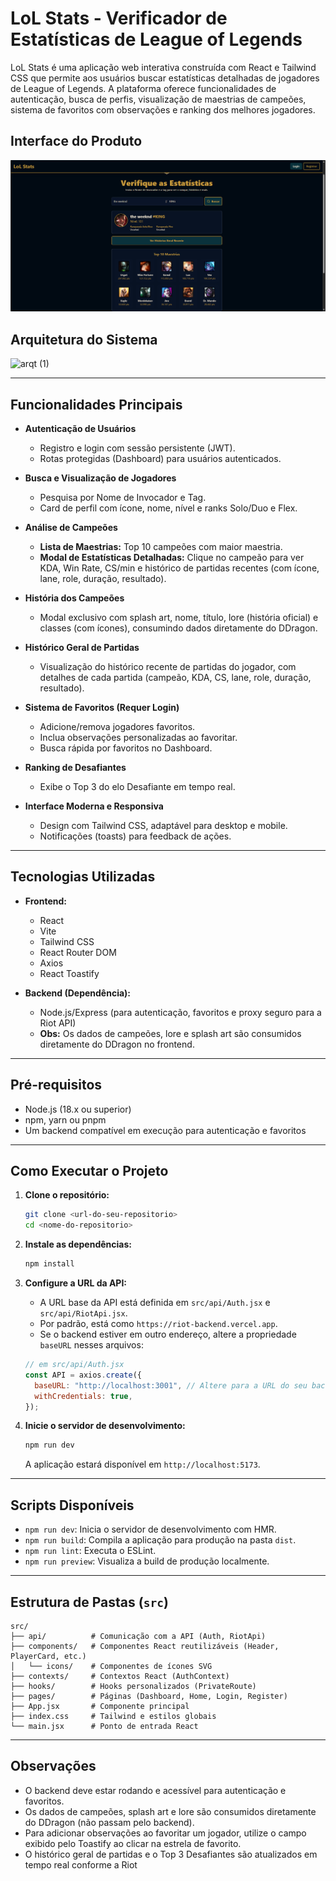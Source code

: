 # LoL Stats - Verificador de Estatísticas de League of Legends

LoL Stats é uma aplicação web interativa construída com React e Tailwind CSS que permite aos usuários buscar estatísticas detalhadas de jogadores de League of Legends. A plataforma oferece funcionalidades de autenticação, busca de perfis, visualização de maestrias de campeões, sistema de favoritos com observações e ranking dos melhores jogadores.

## Interface do Produto

![Resultado final](src/assets/screenshot.png)

## Arquitetura do Sistema

![arqt (1)](https://github.com/user-attachments/assets/6c077aea-e0c7-4e08-8684-25c390fd4706)

---

## Funcionalidades Principais

- **Autenticação de Usuários**
  - Registro e login com sessão persistente (JWT).
  - Rotas protegidas (Dashboard) para usuários autenticados.

- **Busca e Visualização de Jogadores**
  - Pesquisa por Nome de Invocador e Tag.
  - Card de perfil com ícone, nome, nível e ranks Solo/Duo e Flex.

- **Análise de Campeões**
  - **Lista de Maestrias:** Top 10 campeões com maior maestria.
  - **Modal de Estatísticas Detalhadas:** Clique no campeão para ver KDA, Win Rate, CS/min e histórico de partidas recentes (com ícone, lane, role, duração, resultado).

- **História dos Campeões**
  - Modal exclusivo com splash art, nome, título, lore (história oficial) e classes (com ícones), consumindo dados diretamente do DDragon.

- **Histórico Geral de Partidas**
  - Visualização do histórico recente de partidas do jogador, com detalhes de cada partida (campeão, KDA, CS, lane, role, duração, resultado).

- **Sistema de Favoritos (Requer Login)**
  - Adicione/remova jogadores favoritos.
  - Inclua observações personalizadas ao favoritar.
  - Busca rápida por favoritos no Dashboard.

- **Ranking de Desafiantes**
  - Exibe o Top 3 do elo Desafiante em tempo real.

- **Interface Moderna e Responsiva**
  - Design com Tailwind CSS, adaptável para desktop e mobile.
  - Notificações (toasts) para feedback de ações.

---

## Tecnologias Utilizadas

- **Frontend:**
  - React
  - Vite
  - Tailwind CSS
  - React Router DOM
  - Axios
  - React Toastify

- **Backend (Dependência):**
  - Node.js/Express (para autenticação, favoritos e proxy seguro para a Riot API)
  - **Obs:** Os dados de campeões, lore e splash art são consumidos diretamente do DDragon no frontend.

---

## Pré-requisitos

- Node.js (18.x ou superior)
- npm, yarn ou pnpm
- Um backend compatível em execução para autenticação e favoritos

---

## Como Executar o Projeto

1. **Clone o repositório:**
    ```bash
    git clone <url-do-seu-repositorio>
    cd <nome-do-repositorio>
    ```

2. **Instale as dependências:**
    ```bash
    npm install
    ```

3. **Configure a URL da API:**
    - A URL base da API está definida em `src/api/Auth.jsx` e `src/api/RiotApi.jsx`.
    - Por padrão, está como `https://riot-backend.vercel.app`.  
    - Se o backend estiver em outro endereço, altere a propriedade `baseURL` nesses arquivos:

    ```js
    // em src/api/Auth.jsx
    const API = axios.create({
      baseURL: "http://localhost:3001", // Altere para a URL do seu backend
      withCredentials: true,
    });
    ```

4. **Inicie o servidor de desenvolvimento:**
    ```bash
    npm run dev
    ```
    A aplicação estará disponível em `http://localhost:5173`.

---

## Scripts Disponíveis

- `npm run dev`: Inicia o servidor de desenvolvimento com HMR.
- `npm run build`: Compila a aplicação para produção na pasta `dist`.
- `npm run lint`: Executa o ESLint.
- `npm run preview`: Visualiza a build de produção localmente.

---

## Estrutura de Pastas (`src`)

```
src/
├── api/          # Comunicação com a API (Auth, RiotApi)
├── components/   # Componentes React reutilizáveis (Header, PlayerCard, etc.)
│   └── icons/    # Componentes de ícones SVG
├── contexts/     # Contextos React (AuthContext)
├── hooks/        # Hooks personalizados (PrivateRoute)
├── pages/        # Páginas (Dashboard, Home, Login, Register)
├── App.jsx       # Componente principal
├── index.css     # Tailwind e estilos globais
└── main.jsx      # Ponto de entrada React
```

---

## Observações

- O backend deve estar rodando e acessível para autenticação e favoritos.
- Os dados de campeões, splash art e lore são consumidos diretamente do DDragon (não passam pelo backend).
- Para adicionar observações ao favoritar um jogador, utilize o campo exibido pelo Toastify ao clicar na estrela de favorito.
- O histórico geral de partidas e o Top 3 Desafiantes são atualizados em tempo real conforme a Riot
